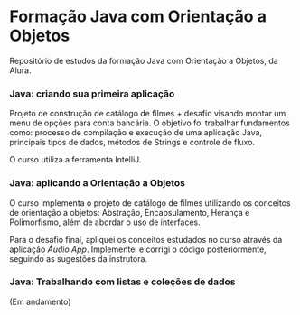 # Formação Java com Orientação a Objetos
Repositório de estudos da formação Java com Orientação a Objetos, da Alura.

### Java: criando sua primeira aplicação
Projeto de construção de catálogo de filmes + desafio visando montar um menu de opções para conta bancária. 
O objetivo foi trabalhar fundamentos como: processo de compilação e execução de uma aplicação Java, principais tipos de dados, métodos de Strings e controle de fluxo.

O curso utiliza a ferramenta IntelliJ.

### Java: aplicando a Orientação a Objetos
O curso implementa o projeto de catálogo de filmes utilizando os conceitos
de orientação a objetos: Abstração, Encapsulamento, Herança e
Polimorfismo, além de abordar o uso de interfaces.

Para o desafio final, apliquei os conceitos estudados no curso
através da aplicação *Áudio App*. Implementei e corrigi o código 
posteriormente, seguindo as sugestões da instrutora.

### Java: Trabalhando com listas e coleções de dados
(Em andamento)
